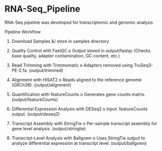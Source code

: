 # RNA-Seq_Pipeline
RNA-Seq pipeline was developed for transcriptomic and genomic analysis

Pipeline Workflow
1. Download Samples &/ store in samples directory

2. Quality Control with FastQC
o Output stored in output/fastqc (Checks base quality, adapter contamination, GC content, etc.)

3. Read Trimming with Trimmomatic
o Adapters removed using TruSeq3-PE-2.fa. (output/trimmed)

4. Alignment with HISAT2
o Reads aligned to the reference genome (GRCh38). (output/alignment)

5. Quantification with featureCounts
o Generates gene counts matrix. (output/featureCounts)

6. Differential Expression Analysis with DESeq2
o Input: featureCounts output. (output/deseq2)

7. Transcript Assembly with StringTie
o Per-sample transcript assembly for gene level analysis. (output/stringtie)

8. Transcript-Level Analysis with Ballgown
o Uses StringTie output to analyze differential expression at transcript level. (output/ballgown)
